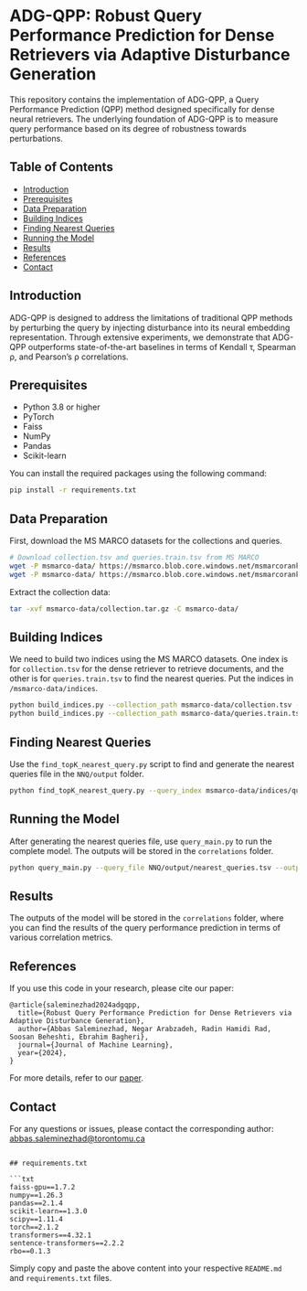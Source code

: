 
# ADG-QPP: Robust Query Performance Prediction for Dense Retrievers via Adaptive Disturbance Generation

This repository contains the implementation of ADG-QPP, a Query Performance Prediction (QPP) method designed specifically for dense neural retrievers. The underlying foundation of ADG-QPP is to measure query performance based on its degree of robustness towards perturbations.

## Table of Contents
- [Introduction](#introduction)
- [Prerequisites](#prerequisites)
- [Data Preparation](#data-preparation)
- [Building Indices](#building-indices)
- [Finding Nearest Queries](#finding-nearest-queries)
- [Running the Model](#running-the-model)
- [Results](#results)
- [References](#references)
- [Contact](#contact)

## Introduction

ADG-QPP is designed to address the limitations of traditional QPP methods by perturbing the query by injecting disturbance into its neural embedding representation. Through extensive experiments, we demonstrate that ADG-QPP outperforms state-of-the-art baselines in terms of Kendall τ, Spearman ρ, and Pearson’s ρ correlations.

## Prerequisites

- Python 3.8 or higher
- PyTorch
- Faiss
- NumPy
- Pandas
- Scikit-learn

You can install the required packages using the following command:

```bash
pip install -r requirements.txt
```

## Data Preparation

First, download the MS MARCO datasets for the collections and queries.

```bash
# Download collection.tsv and queries.train.tsv from MS MARCO
wget -P msmarco-data/ https://msmarco.blob.core.windows.net/msmarcoranking/collection.tar.gz
wget -P msmarco-data/ https://msmarco.blob.core.windows.net/msmarcoranking/queries.train.tsv
```

Extract the collection data:

```bash
tar -xvf msmarco-data/collection.tar.gz -C msmarco-data/
```

## Building Indices

We need to build two indices using the MS MARCO datasets. One index is for `collection.tsv` for the dense retriever to retrieve documents, and the other is for `queries.train.tsv` to find the nearest queries. Put the indices in `/msmarco-data/indices`.

```bash
python build_indices.py --collection_path msmarco-data/collection.tsv --output_dir msmarco-data/indices --index_type document
python build_indices.py --collection_path msmarco-data/queries.train.tsv --output_dir msmarco-data/indices --index_type query
```

## Finding Nearest Queries

Use the `find_topK_nearest_query.py` script to find and generate the nearest queries file in the `NNQ/output` folder.

```bash
python find_topK_nearest_query.py --query_index msmarco-data/indices/query_index --output_dir NNQ/output
```

## Running the Model

After generating the nearest queries file, use `query_main.py` to run the complete model. The outputs will be stored in the `correlations` folder.

```bash
python query_main.py --query_file NNQ/output/nearest_queries.tsv --output_dir correlations
```

## Results

The outputs of the model will be stored in the `correlations` folder, where you can find the results of the query performance prediction in terms of various correlation metrics.

## References

If you use this code in your research, please cite our paper:

```
@article{saleminezhad2024adgqpp,
  title={Robust Query Performance Prediction for Dense Retrievers via Adaptive Disturbance Generation},
  author={Abbas Saleminezhad, Negar Arabzadeh, Radin Hamidi Rad, Soosan Beheshti, Ebrahim Bagheri},
  journal={Journal of Machine Learning},
  year={2024},
}
```

For more details, refer to our [paper](link-to-paper).

## Contact

For any questions or issues, please contact the corresponding author: abbas.saleminezhad@torontomu.ca
```

## requirements.txt

```txt
faiss-gpu==1.7.2
numpy==1.26.3
pandas==2.1.4
scikit-learn==1.3.0
scipy==1.11.4
torch==2.1.2
transformers==4.32.1
sentence-transformers==2.2.2
rbo==0.1.3
```

Simply copy and paste the above content into your respective `README.md` and `requirements.txt` files.
